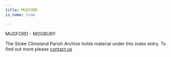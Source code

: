 ```yaml
---
title: MUGFORD
is_name: true

---
```


MUGFORD - MOGBURY


The Stoke Climsland Parish Archive holds material under this index entry. To find out more please [contact us](/contact/)
